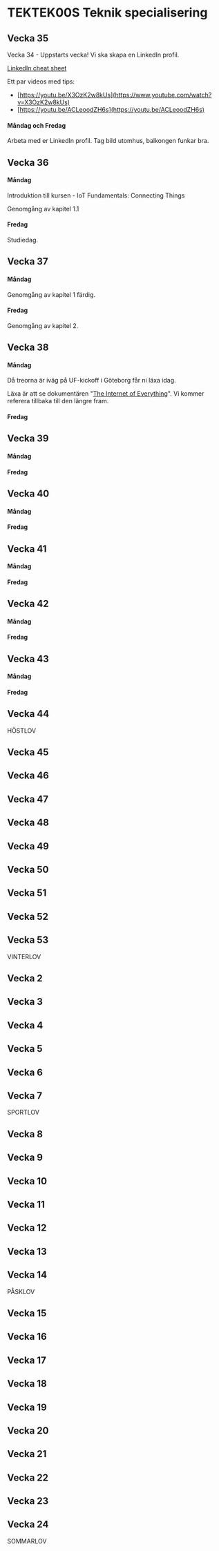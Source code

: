 # TEKTEK00S Teknik specialisering

## Vecka 35

Vecka 34 - Uppstarts vecka! Vi ska skapa en LinkedIn profil.

[LinkedIn cheat sheet](https://www.socialtalent.com/blog/recruitment/the-ultimate-linkedin-cheat-sheet-infographic)

Ett par videos med tips:

*   [https://youtu.be/X3OzK2w8kUs](https://www.youtube.com/watch?v=X3OzK2w8kUs)
*   [https://youtu.be/ACLeoodZH6s](https://youtu.be/ACLeoodZH6s)

#### Måndag och Fredag

Arbeta med er LinkedIn profil. Tag bild utomhus, balkongen funkar bra.

## Vecka 36

#### Måndag

Introduktion till kursen - IoT Fundamentals: Connecting Things

Genomgång av kapitel 1.1

#### Fredag

Studiedag.

## Vecka 37

#### Måndag

Genomgång av kapitel 1 färdig.

#### Fredag 

Genomgång av kapitel 2.

## Vecka 38

#### Måndag

Då treorna är iväg på UF-kickoff i Göteborg får ni läxa idag. 

Läxa är att se dokumentären "[The Internet of Everything](https://www.youtube.com/watch?v=bqpJK2O2B-8&t=1061s)". Vi kommer referera tillbaka till den längre fram. 

#### Fredag 

## Vecka 39

#### Måndag

#### Fredag 

## Vecka 40

#### Måndag

#### Fredag 

## Vecka 41

#### Måndag

#### Fredag 

## Vecka 42

#### Måndag

#### Fredag 

## Vecka 43

#### Måndag

#### Fredag 

## Vecka 44

HÖSTLOV

## Vecka 45

## Vecka 46

## Vecka 47

## Vecka 48

## Vecka 49

## Vecka 50

## Vecka 51

## Vecka 52

## Vecka 53

VINTERLOV

## Vecka 2

## Vecka 3

## Vecka 4

## Vecka 5

## Vecka 6

## Vecka 7

SPORTLOV

## Vecka 8

## Vecka 9

## Vecka 10

## Vecka 11

## Vecka 12

## Vecka 13

## Vecka 14

PÅSKLOV

## Vecka 15

## Vecka 16

## Vecka 17

## Vecka 18

## Vecka 19

## Vecka 20

## Vecka 21

## Vecka 22

## Vecka 23

## Vecka 24

SOMMARLOV
